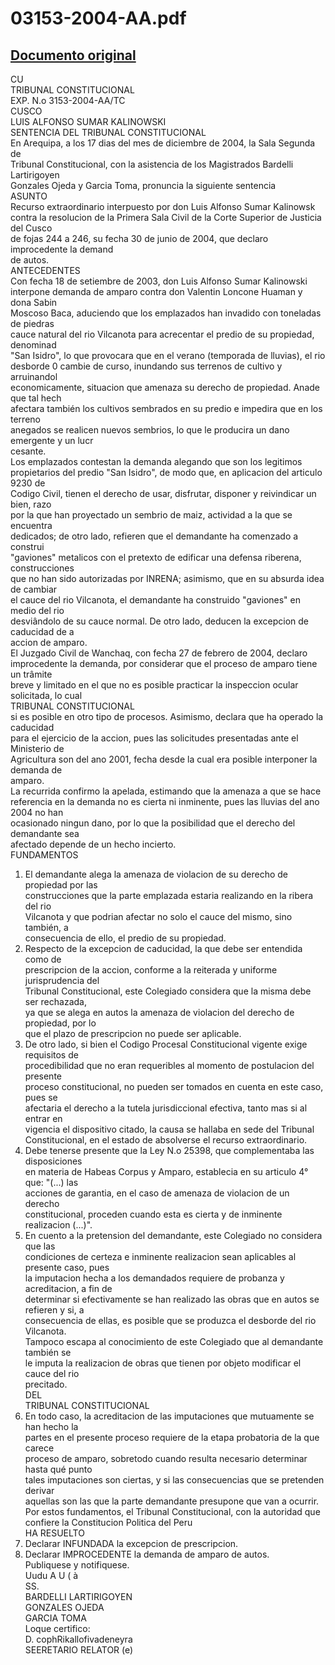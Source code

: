 
03153-2004-AA.pdf
=================
  
[Documento original](https://tc.gob.pe/jurisprudencia/2005/03153-2004-AA.pdf)  
---  
CU  
TRIBUNAL CONSTITUCIONAL  
EXP. N.o 3153-2004-AA/TC  
CUSCO  
LUIS ALFONSO SUMAR KALINOWSKI  
SENTENCIA DEL TRIBUNAL CONSTITUCIONAL  
En Arequipa, a los 17 dias del mes de diciembre de 2004, la Sala Segunda de  
Tribunal Constitucional, con la asistencia de los Magistrados Bardelli Lartirigoyen  
Gonzales Ojeda y Garcia Toma, pronuncia la siguiente sentencia  
ASUNTO  
Recurso extraordinario interpuesto por don Luis Alfonso Sumar Kalinowsk  
contra la resolucion de la Primera Sala Civil de la Corte Superior de Justicia del Cusco  
de fojas 244 a 246, su fecha 30 de junio de 2004, que declaro improcedente la demand  
de autos.  
ANTECEDENTES  
Con fecha 18 de setiembre de 2003, don Luis Alfonso Sumar Kalinowski  
interpone demanda de amparo contra don Valentin Loncone Huaman y dona Sabin  
Moscoso Baca, aduciendo que los emplazados han invadido con toneladas de piedras  
cauce natural del rio Vilcanota para acrecentar el predio de su propiedad, denominad  
"San Isidro", lo que provocara que en el verano (temporada de lluvias), el rio  
desborde 0 cambie de curso, inundando sus terrenos de cultivo y arruinandol  
economicamente, situacion que amenaza su derecho de propiedad. Anade que tal hech  
afectara también los cultivos sembrados en su predio e impedira que en los terreno  
anegados se realicen nuevos sembrios, lo que le producira un dano emergente y un lucr  
cesante.  
Los emplazados contestan la demanda alegando que son los legitimos  
propietarios del predio "San Isidro", de modo que, en aplicacion del articulo 9230 de  
Codigo Civil, tienen el derecho de usar, disfrutar, disponer y reivindicar un bien, razo  
por la que han proyectado un sembrio de maiz, actividad a la que se encuentra  
dedicados; de otro lado, refieren que el demandante ha comenzado a construi  
"gaviones" metalicos con el pretexto de edificar una defensa riberena, construcciones  
que no han sido autorizadas por INRENA; asimismo, que en su absurda idea de cambiar  
el cauce del rio Vilcanota, el demandante ha construido "gaviones" en medio del rio  
desviândolo de su cauce normal. De otro lado, deducen la excepcion de caducidad de a  
accion de amparo.  
El Juzgado Civil de Wanchaq, con fecha 27 de febrero de 2004, declaro  
improcedente la demanda, por considerar que el proceso de amparo tiene un trâmite  
breve y limitado en el que no es posible practicar la inspeccion ocular solicitada, lo cual  
TRIBUNAL CONSTITUCIONAL  
si es posible en otro tipo de procesos. Asimismo, declara que ha operado la caducidad  
para el ejercicio de la accion, pues las solicitudes presentadas ante el Ministerio de  
Agricultura son del ano 2001, fecha desde la cual era posible interponer la demanda de  
amparo.  
La recurrida confirmo la apelada, estimando que la amenaza a que se hace  
referencia en la demanda no es cierta ni inminente, pues las lluvias del ano 2004 no han  
ocasionado ningun dano, por lo que la posibilidad que el derecho del demandante sea  
afectado depende de un hecho incierto.  
FUNDAMENTOS  
1. El demandante alega la amenaza de violacion de su derecho de propiedad por las  
construcciones que la parte emplazada estaria realizando en la ribera del rio  
Vilcanota y que podrian afectar no solo el cauce del mismo, sino también, a  
consecuencia de ello, el predio de su propiedad.  
2. Respecto de la excepcion de caducidad, la que debe ser entendida como de  
prescripcion de la accion, conforme a la reiterada y uniforme jurisprudencia del  
Tribunal Constitucional, este Colegiado considera que la misma debe ser rechazada,  
ya que se alega en autos la amenaza de violacion del derecho de propiedad, por lo  
que el plazo de prescripcion no puede ser aplicable.  
3. De otro lado, si bien el Codigo Procesal Constitucional vigente exige requisitos de  
procedibilidad que no eran requeribles al momento de postulacion del presente  
proceso constitucional, no pueden ser tomados en cuenta en este caso, pues se  
afectaria el derecho a la tutela jurisdiccional efectiva, tanto mas si al entrar en  
vigencia el dispositivo citado, la causa se hallaba en sede del Tribunal  
Constitucional, en el estado de absolverse el recurso extraordinario.  
4. Debe tenerse presente que la Ley N.o 25398, que complementaba las disposiciones  
en materia de Habeas Corpus y Amparo, establecia en su articulo 4° que: "(...) las  
acciones de garantia, en el caso de amenaza de violacion de un derecho  
constitucional, proceden cuando esta es cierta y de inminente realizacion (...)".  
5. En cuento a la pretension del demandante, este Colegiado no considera que las  
condiciones de certeza e inminente realizacion sean aplicables al presente caso, pues  
la imputacion hecha a los demandados requiere de probanza y acreditacion, a fin de  
determinar si efectivamente se han realizado las obras que en autos se refieren y si, a  
consecuencia de ellas, es posible que se produzca el desborde del rio Vilcanota.  
Tampoco escapa al conocimiento de este Colegiado que al demandante también se  
le imputa la realizacion de obras que tienen por objeto modificar el cauce del rio  
precitado.  
DEL  
TRIBUNAL CONSTITUCIONAL  
6. En todo caso, la acreditacion de las imputaciones que mutuamente se han hecho la  
partes en el presente proceso requiere de la etapa probatoria de la que carece  
proceso de amparo, sobretodo cuando resulta necesario determinar hasta qué punto  
tales imputaciones son ciertas, y si las consecuencias que se pretenden derivar  
aquellas son las que la parte demandante presupone que van a ocurrir.  
Por estos fundamentos, el Tribunal Constitucional, con la autoridad que  
confiere la Constitucion Politica del Peru  
HA RESUELTO  
1. Declarar INFUNDADA la excepcion de prescripcion.  
2. Declarar IMPROCEDENTE la demanda de amparo de autos.  
Publiquese y notifiquese.  
Uudu A U ( à  
SS.  
BARDELLI LARTIRIGOYEN  
GONZALES OJEDA  
GARCIA TOMA  
Loque certifico:  
D. cophRikallofivadeneyra  
SEERETARIO RELATOR (e)